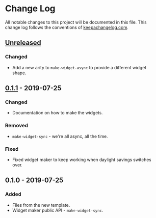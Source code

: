 # Change Log
All notable changes to this project will be documented in this file. This change log follows the conventions of [keepachangelog.com](http://keepachangelog.com/).

## [Unreleased]
### Changed
- Add a new arity to `make-widget-async` to provide a different widget shape.

## [0.1.1] - 2019-07-25
### Changed
- Documentation on how to make the widgets.

### Removed
- `make-widget-sync` - we're all async, all the time.

### Fixed
- Fixed widget maker to keep working when daylight savings switches over.

## 0.1.0 - 2019-07-25
### Added
- Files from the new template.
- Widget maker public API - `make-widget-sync`.

[Unreleased]: https://github.com/your-name/java-http-clj/compare/0.1.1...HEAD
[0.1.1]: https://github.com/your-name/java-http-clj/compare/0.1.0...0.1.1
